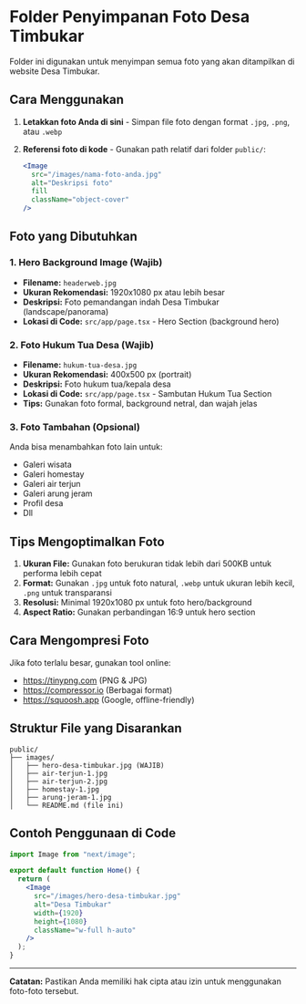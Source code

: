 # Folder Penyimpanan Foto Desa Timbukar

Folder ini digunakan untuk menyimpan semua foto yang akan ditampilkan di website Desa Timbukar.

## Cara Menggunakan

1. **Letakkan foto Anda di sini** - Simpan file foto dengan format `.jpg`, `.png`, atau `.webp`

2. **Referensi foto di kode** - Gunakan path relatif dari folder `public/`:
   ```jsx
   <Image
     src="/images/nama-foto-anda.jpg"
     alt="Deskripsi foto"
     fill
     className="object-cover"
   />
   ```

## Foto yang Dibutuhkan

### 1. **Hero Background Image** (Wajib)

- **Filename:** `headerweb.jpg`
- **Ukuran Rekomendasi:** 1920x1080 px atau lebih besar
- **Deskripsi:** Foto pemandangan indah Desa Timbukar (landscape/panorama)
- **Lokasi di Code:** `src/app/page.tsx` - Hero Section (background hero)

### 2. **Foto Hukum Tua Desa** (Wajib)

- **Filename:** `hukum-tua-desa.jpg`
- **Ukuran Rekomendasi:** 400x500 px (portrait)
- **Deskripsi:** Foto hukum tua/kepala desa
- **Lokasi di Code:** `src/app/page.tsx` - Sambutan Hukum Tua Section
- **Tips:** Gunakan foto formal, background netral, dan wajah jelas

### 3. Foto Tambahan (Opsional)

Anda bisa menambahkan foto lain untuk:

- Galeri wisata
- Galeri homestay
- Galeri air terjun
- Galeri arung jeram
- Profil desa
- Dll

## Tips Mengoptimalkan Foto

1. **Ukuran File:** Gunakan foto berukuran tidak lebih dari 500KB untuk performa lebih cepat
2. **Format:** Gunakan `.jpg` untuk foto natural, `.webp` untuk ukuran lebih kecil, `.png` untuk transparansi
3. **Resolusi:** Minimal 1920x1080 px untuk foto hero/background
4. **Aspect Ratio:** Gunakan perbandingan 16:9 untuk hero section

## Cara Mengompresi Foto

Jika foto terlalu besar, gunakan tool online:

- https://tinypng.com (PNG & JPG)
- https://compressor.io (Berbagai format)
- https://squoosh.app (Google, offline-friendly)

## Struktur File yang Disarankan

```
public/
├── images/
│   ├── hero-desa-timbukar.jpg (WAJIB)
│   ├── air-terjun-1.jpg
│   ├── air-terjun-2.jpg
│   ├── homestay-1.jpg
│   ├── arung-jeram-1.jpg
│   └── README.md (file ini)
```

## Contoh Penggunaan di Code

```jsx
import Image from "next/image";

export default function Home() {
  return (
    <Image
      src="/images/hero-desa-timbukar.jpg"
      alt="Desa Timbukar"
      width={1920}
      height={1080}
      className="w-full h-auto"
    />
  );
}
```

---

**Catatan:** Pastikan Anda memiliki hak cipta atau izin untuk menggunakan foto-foto tersebut.
